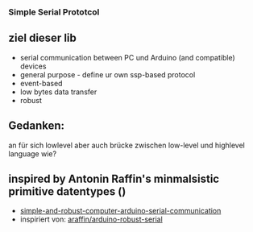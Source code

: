 ### Simple Serial Prototcol

## ziel dieser lib 
* serial communication between PC und Arduino (and compatible) devices
* general purpose - define ur own ssp-based protocol
* event-based
* low bytes data transfer
* robust

## Gedanken:
an für sich lowlevel aber auch brücke zwischen low-level und highlevel language
wie? 


## inspired by Antonin Raffin's minmalsistic primitive datentypes ()
* [simple-and-robust-computer-arduino-serial-communication](https://medium.com/@araffin/simple-and-robust-computer-arduino-serial-communication-f91b95596788)
*  inspiriert von: [araffin/arduino-robust-serial](https://github.com/araffin/arduino-robust-serial)
